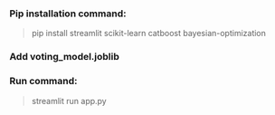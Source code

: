 ### Pip installation command: ###
 >pip install streamlit scikit-learn catboost bayesian-optimization


### Add voting_model.joblib ###

### Run command: ###
 >streamlit run app.py
